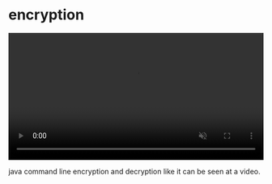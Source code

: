 # encryption

<video data-v-03a00d5c="" controls="controls" autoplay="autoplay" loop="loop" muted="muted" width="100%" height="auto" src="https://stepik.org/media/attachments/lesson/209884/demonstration.mp4" class="rounded"></video>


java command line encryption and decryption like it can be seen at a video.


